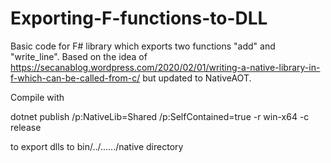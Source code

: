 # Exporting-F-functions-to-DLL

Basic code for F# library which exports two functions "add" and "write_line".
Based on the idea of https://secanablog.wordpress.com/2020/02/01/writing-a-native-library-in-f-which-can-be-called-from-c/ but updated to NativeAOT.


Compile with

dotnet publish /p:NativeLib=Shared /p:SelfContained=true -r win-x64 -c release

to export dlls to bin/../....../native directory
